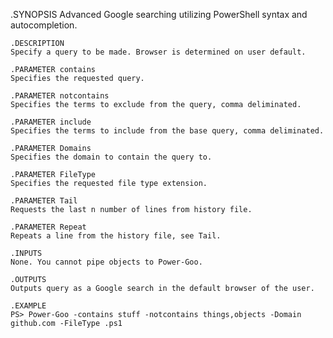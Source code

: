    .SYNOPSIS
    Advanced Google searching utilizing PowerShell syntax and autocompletion.
    
    .DESCRIPTION
    Specify a query to be made. Browser is determined on user default.
    
    .PARAMETER contains
    Specifies the requested query.
    
    .PARAMETER notcontains
    Specifies the terms to exclude from the query, comma deliminated.

    .PARAMETER include
    Specifies the terms to include from the base query, comma deliminated.
    
    .PARAMETER Domains
    Specifies the domain to contain the query to.
    
    .PARAMETER FileType
    Specifies the requested file type extension.
    
    .PARAMETER Tail
    Requests the last n number of lines from history file.

    .PARAMETER Repeat
    Repeats a line from the history file, see Tail.

    .INPUTS
    None. You cannot pipe objects to Power-Goo.
    
    .OUTPUTS
    Outputs query as a Google search in the default browser of the user.
    
    .EXAMPLE
    PS> Power-Goo -contains stuff -notcontains things,objects -Domain github.com -FileType .ps1
